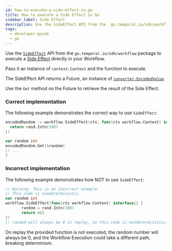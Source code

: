 ```yaml
---
id: how-to-execute-a-side-effect-in-go
title: How to execute a Side Effect in Go
sidebar_label: Side Effect
description: Use the SideEffect API from the `go.temporal.io/sdk/workflow` package to execute a Side Effect directly in your Workflow.
tags:
  - developer-guide
  - go
---
```


Use the [`SideEffect`](https://pkg.go.dev/go.temporal.io/sdk/workflow#SideEffect) API from the `go.temporal.io/sdk/workflow` package to execute a [Side Effect](/docs/concepts/what-is-a-side-effect) directly in your Workflow.

Pass it an instance of `context.Context` and the function to execute.

The SideEffect API returns a Future, an instance of [`converter.EncodedValue`](https://pkg.go.dev/go.temporal.io/sdk/workflow#SideEffect).

Use the `Get` method on the Future to retrieve the result of the Side Effect.

### Correct implementation

The following example demonstrates the correct way to use `SideEffect`:

```go
encodedRandom := workflow.SideEffect(ctx, func(ctx workflow.Context) interface{} {
  return rand.Intn(100)
})

var random int
encodedRandom.Get(&random)
// ...
}
```

### Incorrect implementation

The following example demonstrates how NOT to use `SideEffect`:

```go
// Warning: This is an incorrect example.
// This code is nondeterministic.
var random int
workflow.SideEffect(func(ctx workflow.Context) interface{} {
       random = rand.Intn(100)
       return nil
})
// random will always be 0 in replay, so this code is nondeterministic.
```

On replay the provided function is not executed, the random number will always be 0, and the Workflow Execution could take a different path, breaking determinism.
